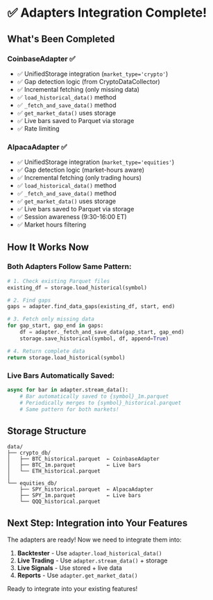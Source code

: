 # ✅ Adapters Integration Complete!

## What's Been Completed

### CoinbaseAdapter ✅
- ✅ UnifiedStorage integration (`market_type='crypto'`)
- ✅ Gap detection logic (from CryptoDataCollector)
- ✅ Incremental fetching (only missing data)
- ✅ `load_historical_data()` method
- ✅ `_fetch_and_save_data()` method
- ✅ `get_market_data()` uses storage
- ✅ Live bars saved to Parquet via storage
- ✅ Rate limiting

### AlpacaAdapter ✅
- ✅ UnifiedStorage integration (`market_type='equities'`)
- ✅ Gap detection logic (market-hours aware)
- ✅ Incremental fetching (only trading hours)
- ✅ `load_historical_data()` method  
- ✅ `_fetch_and_save_data()` method
- ✅ `get_market_data()` uses storage
- ✅ Live bars saved to Parquet via storage
- ✅ Session awareness (9:30-16:00 ET)
- ✅ Market hours filtering

## How It Works Now

### Both Adapters Follow Same Pattern:

```python
# 1. Check existing Parquet files
existing_df = storage.load_historical(symbol)

# 2. Find gaps
gaps = adapter.find_data_gaps(existing_df, start, end)

# 3. Fetch only missing data
for gap_start, gap_end in gaps:
    df = adapter._fetch_and_save_data(gap_start, gap_end)
    storage.save_historical(symbol, df, append=True)

# 4. Return complete data
return storage.load_historical(symbol)
```

### Live Bars Automatically Saved:

```python
async for bar in adapter.stream_data():
    # Bar automatically saved to {symbol}_1m.parquet
    # Periodically merges to {symbol}_historical.parquet
    # Same pattern for both markets!
```

## Storage Structure

```
data/
├── crypto_db/
│   ├── BTC_historical.parquet  ← CoinbaseAdapter
│   ├── BTC_1m.parquet          ← Live bars
│   └── ETH_historical.parquet
│
└── equities_db/
    ├── SPY_historical.parquet  ← AlpacaAdapter  
    ├── SPY_1m.parquet          ← Live bars
    └── QQQ_historical.parquet
```

## Next Step: Integration into Your Features

The adapters are ready! Now we need to integrate them into:
1. **Backtester** - Use `adapter.load_historical_data()`
2. **Live Trading** - Use `adapter.stream_data()` + storage
3. **Live Signals** - Use stored + live data
4. **Reports** - Use `adapter.get_market_data()`

Ready to integrate into your existing features!

